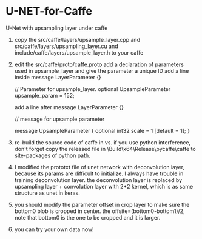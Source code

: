 # U-NET-for-Caffe
U-Net with upsampling layer under caffe
1. copy the src/caffe/layers/upsample_layer.cpp and src/caffe/layers/upsampling_layer.cu and include/caffe/layers/upsample_layer.h to your caffe
2. edit the src/caffe/proto/caffe.proto
   add a declaration of parameters used in upsample_layer and give the parameter a unique ID 
   add a line inside message LayerParameter {} 
   
   // Parameter for upsample_layer.
   optional UpsampleParameter upsample_param = 152;
  
   add a line after  message LayerParameter {}
   
   // message for upsample parameter 
   
   message UpsampleParameter {
   optional int32 scale = 1 [default = 1];
   }
   
3. re-build the source code of caffe in vs.
   if you use python interference, don't forget copy the released file in \Build\x64\Release\pycaffe\caffe to site-packages of python      path.
4. I modified the prototxt file of unet network with deconvolution layer, because its params are difficult to initialize.
   I always have trouble in training deconvolution layer.
   the deconvolution layer is replaced by upsampling layer + convolution layer with 2*2 kernel, which is as same structure as unet in keras.
5. you should modify the parameter offset in crop layer to make sure the bottom0 blob is cropped in center.
   the offsite=(bottom0-bottom1)/2, note that bottom0 is the one to be cropped and it is larger.
6. you can try your own data now!
